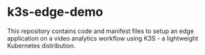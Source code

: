 # k3s-edge-demo
This repository contains code and manifest files to setup an edge application on a video analytics workflow using K3S - a lightweight Kubernetes distribution.

